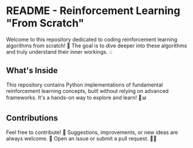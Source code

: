# README - Reinforcement Learning "From Scratch"

Welcome to this repository dedicated to coding reinforcement learning algorithms from scratch! 🎉 The goal is to dive deeper into these algorithms and truly understand their inner workings. 💡

## What's Inside

This repository contains Python implementations of fundamental reinforcement learning concepts, built without relying on advanced frameworks. It's a hands-on way to explore and learn! 🚀📊

## Contributions

Feel free to contribute! 🎉 Suggestions, improvements, or new ideas are always welcome. 👐 Open an issue or submit a pull request. 🙌✨
